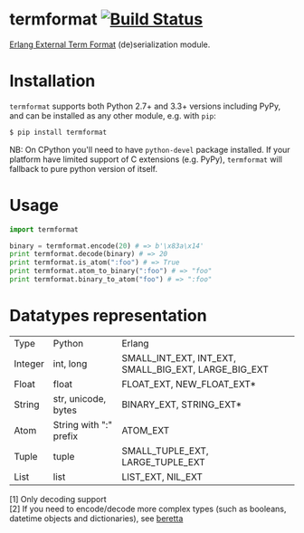 # termformat [![Build Status](https://travis-ci.org/tyrannosaurus/termformat.svg?branch=master)](https://travis-ci.org/tyrannosaurus/termformat)

[Erlang External Term Format](http://erlang.org/doc/apps/erts/erl_ext_dist.html) (de)serialization module.

# Installation

`termformat` supports both Python 2.7+ and 3.3+ versions including PyPy, and can be installed as any other module, e.g. with `pip`:

```bash
$ pip install termformat
```
NB: On CPython you'll need to have `python-devel` package installed. If your platform have limited support of C extensions (e.g. PyPy), `termformat` will fallback to pure python version of itself. 

# Usage

```python
import termformat

binary = termformat.encode(20) # => b'\x83a\x14'
print termformat.decode(binary) # => 20
print termformat.is_atom(":foo") # => True
print termformat.atom_to_binary(":foo") # => "foo"
print termformat.binary_to_atom("foo") # => ":foo"
```

# Datatypes representation

<table>
    <tr>
        <td>Type</td>
        <td>Python</td>
        <td>Erlang</td>
    </tr>
    <tr>
        <td>Integer</td>
        <td>int, long</td>
        <td>SMALL_INT_EXT, INT_EXT, SMALL_BIG_EXT, LARGE_BIG_EXT</td>
    </tr>
    <tr>
        <td>Float</td>
        <td>float</td>
        <td>FLOAT_EXT, NEW_FLOAT_EXT*</td>
    </tr>
    <tr>
        <td>String</td>
        <td>str, unicode, bytes</td>
        <td>BINARY_EXT, STRING_EXT*</td>
    </tr>
    <tr>
        <td>Atom</td>
        <td>String with ":" prefix</td>
        <td>ATOM_EXT</td>
    </tr>
    <tr>
        <td>Tuple</td>
        <td>tuple</td>
        <td>SMALL_TUPLE_EXT, LARGE_TUPLE_EXT</td>
    </tr>
    <tr>
        <td>List</td>
        <td>list</td>
        <td>LIST_EXT, NIL_EXT</td>
    </tr>
</table>

[1] Only decoding support  
[2] If you need to encode/decode more complex types (such as booleans, datetime objects and dictionaries), see [beretta](https://github.com/tyrannosaurus/beretta)  
